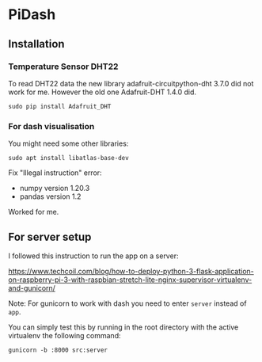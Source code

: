 # PiDash

## Installation

### Temperature Sensor DHT22

To read DHT22 data the new library adafruit-circuitpython-dht 3.7.0
did not work for me. However the old one Adafruit-DHT 1.4.0 did.

`sudo pip install Adafruit_DHT`

### For dash visualisation

You might need some other libraries:

`sudo apt install libatlas-base-dev`


Fix "Illegal instruction" error:

* numpy version 1.20.3
* pandas version 1.2

Worked for me.

## For server setup

I followed this instruction to run the app on
a server:

https://www.techcoil.com/blog/how-to-deploy-python-3-flask-application-on-raspberry-pi-3-with-raspbian-stretch-lite-nginx-supervisor-virtualenv-and-gunicorn/

Note: For gunicorn to work with dash you need to enter `server` instead
of `app`.

You can simply test this by running in the root directory with the active virtualenv
the following command: 

```
gunicorn -b :8000 src:server
```

